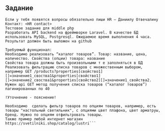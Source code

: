 ## Задание
```Привет! На связи Rocket Science и мы рады предложить тебе выполнить тестовое задание на роль PHP-разработчика. Обычно на выполнение тестового задания мы определяем несколько рабочих дней, но всегда стараемся индивидуально договориться о дедлайне. 
Если у тебя появятся вопросы обязательно пиши HR – Даниилу Отвечалину 
Контакт: <HR contact>
Тестовое задание для middle php
Разработать API backend на фреймворке Laravel. В качестве БД использовать MySQL, Postgresql. Ожидаемое время выполнения 4 часа. Результат должен быть выложен на github

Требуемый функционал:
Необходимо реализовать “каталог товаров”. Товар: название, цена, количество. Свойства (опции) товара: название
Свойства товара должны быть произвольными т е заполняться в БД
Реализовать фильтрацию списка товаров с множественным выбором, например GET /products?properties[свойство1][]=значение1_своства1&properties[свойство1][]=значение2_своства1&properties[свойство2][]=значение1_свойства2.
Нужен api GET метод получения списка товаров (“каталог товаров”) пагинированных по 40

!Уточнение - пояснение!

Необходимо  сделать фильтр товаров по опциям товаров, например, есть товары "настольный светильник", с опциями цвет плафона, цвет арматруы, бренд. Нужно по опциям отфильтровать товары.
Также пример любой интернет магазин https://svetilniki.shop/catalog/lustri```
